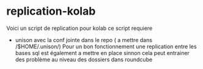 # replication-kolab
Voici un script de replication pour kolab ce script requiere
- unison avec la conf jointe dans le repo ( a mettre dans /$HOME/.unison/)
Pour un bon fonctionnement une replication entre les bases sql est également a mettre en place sinnon
cela peut entrainer des problème au niveau des dossiers dans roundcube
